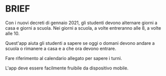 # BRIEF

Con i nuovi decreti di gennaio 2021, gli studenti devono alternare giorni a casa e giorni a scuola. Nei giorni a scuola, a volte entreranno alle 8, a volte alle 10.

Quest'app aiuta gli studenti a sapere se oggi o domani devono andare a scuola o rimanere a casa e a che ora devono entrare.

Fare riferimento al calendario allegato per sapere i turni.

L'app deve essere facilmente fruibile da dispositivo mobile.
